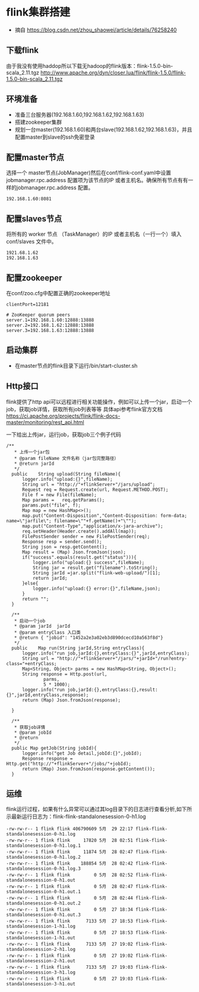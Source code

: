 # flink集群搭建

- 摘自 https://blog.csdn.net/zhou_shaowei/article/details/76258240

## 下载flink
由于我没有使用haddop所以下载无hadoop的flink版本：flink-1.5.0-bin-scala_2.11.tgz
http://www.apache.org/dyn/closer.lua/flink/flink-1.5.0/flink-1.5.0-bin-scala_2.11.tgz

## 环境准备
- 准备三台服务器(192.168.1.60,192.168.1.62,192.168.1.63)
- 搭建zookeeper集群
- 规划一台master(192.168.1.60)和两台slave(192.168.1.62,192.168.1.63)，并且配置master到slave的ssh免密登录

## 配置master节点
选择一个 master节点(JobManager)然后在conf/flink-conf.yaml中设置jobmanager.rpc.address
配置项为该节点的IP 或者主机名。确保所有节点有有一样的jobmanager.rpc.address 配置。

```
192.168.1.60:8081
```
## 配置slaves节点
将所有的 worker 节点 （TaskManager）的IP 或者主机名（一行一个）填入conf/slaves 文件中。

```
1921.68.1.62
192.168.1.63
```
## 配置zookeeper
在conf/zoo.cfg中配置正确的zookeeper地址

```
clientPort=12181

# ZooKeeper quorum peers
server.1=192.168.1.60:12888:13888
server.2=192.168.1.62:12888:13888
server.3=192.168.1.63:12888:13888

```

## 启动集群
- 在master节点的flink目录下运行/bin/start-cluster.sh

## Http接口
flink提供了http api可以远程进行相关功能操作，例如可以上传一个jar，启动一个job，获取job详情，获取所有job列表等等
具体api参考flink官方文档
https://ci.apache.org/projects/flink/flink-docs-master/monitoring/rest_api.html

一下给出上传jar，运行job，获取job三个例子代码

```
/**
   * 上传一个jar包
   * @param fileName 文件名称（jar包完整路径）
   * @return jarId
   */
  public    String upload(String fileName){
      logger.info("upload:{}",fileName);
      String url = "http://"+flinkServer+"/jars/upload";
      Request req = Request.create(url, Request.METHOD.POST);
      File f = new File(fileName);
      Map params =   req.getParams();
      params.put("file", f);
      Map map = new HashMap<>();
      map.put("Content-Disposition","Content-Disposition: form-data; name=\"jarfile\"; filename=\""+f.getName()+"\"");
      map.put("Content-Type","application/x-jara-archive");
      req.setHeader(Header.create().addAll(map));
      FilePostSender sender = new FilePostSender(req);
      Response resp = sender.send();
      String json = resp.getContent();
      Map result = (Map) Json.fromJson(json);
      if("success".equals(result.get("status"))){
          logger.info("upload:{} success",fileName);
          String jar = result.get("filename").toString();
          String jarId =jar.split("flink-web-upload/")[1];
          return jarId;
      }else{
          logger.info("upload:{} error:{}",fileName,json);
      }
      return "";
  }

  /**
   * 启动一个job
   * @param jarId  jarId
   * @param entryClass 入口类
   * @return { "jobid": "1452a2e3a02eb3d890dcecd10a563f8d"}
   */
  public    Map run(String jarId,String entryClass){
      logger.info("run job,jarId:{},entryClass:{}",jarId,entryClass);
      String url = "http://"+flinkServer+"/jars/"+jarId+"/run?entry-class="+entryClass;
      Map<String, Object> parms = new HashMap<String, Object>();
      String response = Http.post(url,
              parms,
              5 * 1000);
      logger.info("run job,jarId:{},entryClass:{},result:{}",jarId,entryClass,response);
      return (Map) Json.fromJson(response);

  }

  /**
   * 获取job详情
   * @param jobId
   * @return
   */
  public Map getJob(String jobId){
      logger.info("get Job detail,jobId:{}",jobId);
      Response response = Http.get("http://"+flinkServer+"/jobs/"+jobId);
      return (Map) Json.fromJson(response.getContent());
  }
```
## 运维

flink运行过程，如果有什么异常可以通过其log目录下的日志进行查看分析,如下所示最新运行日志为：flink-flink-standalonesession-0-h1.log

```
-rw-rw-r-- 1 flink flink 406790609 5月  29 22:17 flink-flink-standalonesession-0-h1.log
-rw-rw-r-- 1 flink flink     17820 5月  28 02:51 flink-flink-standalonesession-0-h1.log.1
-rw-rw-r-- 1 flink flink     11874 5月  28 02:47 flink-flink-standalonesession-0-h1.log.2
-rw-rw-r-- 1 flink flink    188854 5月  28 02:42 flink-flink-standalonesession-0-h1.log.3
-rw-rw-r-- 1 flink flink         0 5月  28 02:52 flink-flink-standalonesession-0-h1.out
-rw-rw-r-- 1 flink flink         0 5月  28 02:47 flink-flink-standalonesession-0-h1.out.1
-rw-rw-r-- 1 flink flink         0 5月  28 02:44 flink-flink-standalonesession-0-h1.out.2
-rw-rw-r-- 1 flink flink         0 5月  27 18:34 flink-flink-standalonesession-0-h1.out.3
-rw-rw-r-- 1 flink flink      7133 5月  27 18:53 flink-flink-standalonesession-1-h1.log
-rw-rw-r-- 1 flink flink         0 5月  27 18:53 flink-flink-standalonesession-1-h1.out
-rw-rw-r-- 1 flink flink      7133 5月  27 19:02 flink-flink-standalonesession-2-h1.log
-rw-rw-r-- 1 flink flink         0 5月  27 19:02 flink-flink-standalonesession-2-h1.out
-rw-rw-r-- 1 flink flink      7133 5月  27 19:03 flink-flink-standalonesession-3-h1.log
-rw-rw-r-- 1 flink flink         0 5月  27 19:03 flink-flink-standalonesession-3-h1.out

```
